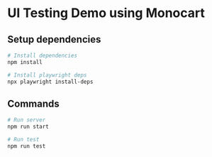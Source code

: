 # UI Testing Demo using Monocart

## Setup dependencies
```bash
# Install dependencies
npm install

# Install playwright deps
npx playwright install-deps
```

## Commands
```bash
# Run server
npm run start

# Run test
npm run test
```
